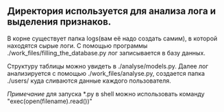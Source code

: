 ﻿Директория используется для анализа лога и выделения признаков.
---------------------------------------------------------------

В корне существует папка logs(вам её надо создать самим), в которой находятся сырые логи. С помощью программы ./work_files/filling_the_database.py лог записывается в базу данных. 

Структуру таблицы можно увидеть в ./analyse/models.py. Далее лог анализируется с помощью ./work_files/analyse.py, создается папка ./users/ куда сливаются данные каждого пользователя.


*Примечание*
для запуска *.py  в shell можно использовать команду "exec(open(filename).read())"